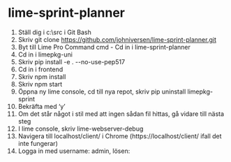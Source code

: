# lime-sprint-planner

1. Ställ dig i c:\src i Git Bash
2. Skriv git clone https://github.com/johniversen/lime-sprint-planner.git
3. Byt till Lime Pro Command cmd - Cd in i lime-sprint-planner
4. Cd in i limepkg-uni
5. Skriv pip install -e . --no-use-pep517
6. Cd in i frontend
7. Skriv npm install
8. Skriv npm start
9. Öppna ny lime console, cd till nya repot, skriv pip uninstall limepkg-sprint
10. Bekräfta med ‘y’
11. Om det står något i stil med att ingen sådan fil hittas, gå vidare till nästa steg
12. I lime console, skriv lime-webserver-debug
13. Navigera till localhost/client/ i Chrome 
      (https://localhost/client/ ifall det inte fungerar)
14. Logga in med username: admin, lösen: 
